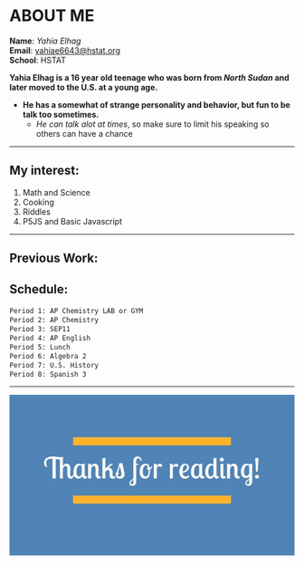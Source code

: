 #  ABOUT ME

**Name**: _Yahia Elhag_  
**Email**: [yahiae6643@hstat.org](https://sites.google.com/a/hstat.org/yahiae6643sep11/home)  
**School**: HSTAT

**Yahia Elhag is a 16 year old teenage who was born from _North Sudan_ and later moved to the U.S. at a young age.**  
* __He has a somewhat of strange personality and behavior, but fun to be talk too sometimes.__
    * _He can talk alot at times_, so make sure to limit his speaking so others can have a chance

---

##  My interest:
1. Math and Science
2. Cooking
3. Riddles 
4. P5JS and Basic Javascript

---
## Previous Work:

##  Schedule: 

```
Period 1: AP Chemistry LAB or GYM
Period 2: AP Chemistry      
Period 3: SEP11   
Period 4: AP English    
Period 5: Lunch    
Period 6: Algebra 2  
Period 7: U.S. History    
Period 8: Spanish 3
```

---

![Thanks for reading!](https://raw.githubusercontent.com/yahiae6643/about-me/master/image/25-sales-interview-questions-to-recruit-superstar-reps-64-638.jpg)